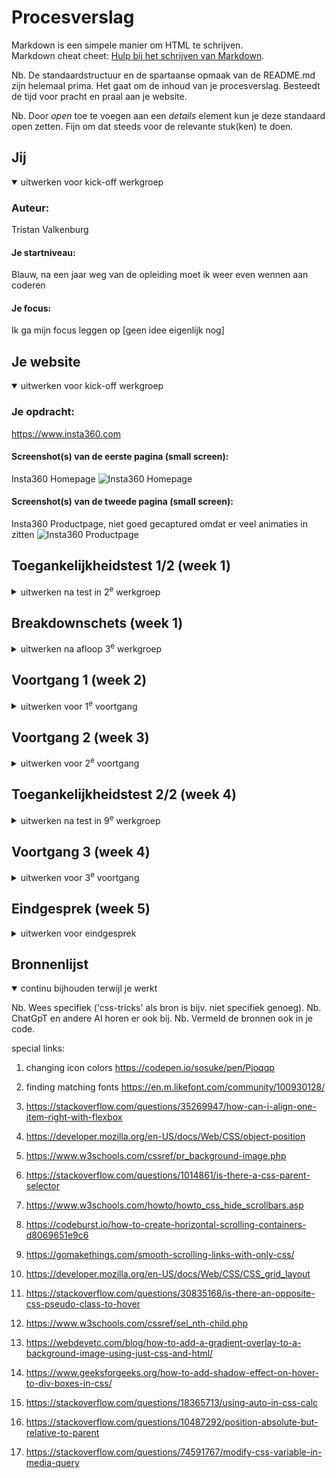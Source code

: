 # Procesverslag
Markdown is een simpele manier om HTML te schrijven.  
Markdown cheat cheet: [Hulp bij het schrijven van Markdown](https://github.com/adam-p/markdown-here/wiki/Markdown-Cheatsheet).

Nb. De standaardstructuur en de spartaanse opmaak van de README.md zijn helemaal prima. Het gaat om de inhoud van je procesverslag. Besteedt de tijd voor pracht en praal aan je website.

Nb. Door *open* toe te voegen aan een *details* element kun je deze standaard open zetten. Fijn om dat steeds voor de relevante stuk(ken) te doen.





## Jij

<details open>
  <summary>uitwerken voor kick-off werkgroep</summary>

  ### Auteur:
  Tristan Valkenburg

  #### Je startniveau:
  Blauw, na een jaar weg van de opleiding moet ik weer even wennen aan coderen

  #### Je focus:
  Ik ga mijn focus leggen op [geen idee eigenlijk nog]
</details>





## Je website

<details open>
  <summary>uitwerken voor kick-off werkgroep</summary>

  ### Je opdracht:
  https://www.insta360.com 
  #### Screenshot(s) van de eerste pagina (small screen): 
  Insta360 Homepage
  <img src="readme-images/insta360_homepage.png" width="375px" alt="Insta360 Homepage">

  #### Screenshot(s) van de tweede pagina (small screen):
  Insta360 Productpage, niet goed gecaptured omdat er veel animaties in zitten
  <img src="readme-images/insta360_productpage.png" width="375px" alt="Insta360 Productpage">
 
</details>



## Toegankelijkheidstest 1/2 (week 1)

<details>
  <summary>uitwerken na test in 2<sup>e</sup> werkgroep</summary>

  ### Bevindingen
  - Mensen met een visuele of motorieke beperking kunnen bepaalde Acessibility Features goed gebruiken om het web te surfen.
  - Veel hedendaagse Websites zijn nog niet goed geoptimaliseerd voor (bijvoorbeeld) een screenreader, dit maakt het lastig voor mensen met een visuele beperking om said website te gebruiken.
  - high contrast mode kan een dealmaker feature zijn voor visueel beperkte mensen.
  - het is belangrijk om bijvoorbeeld links grote hitboxes te geven zodat mensen met een motorieke beperking minder nauwkeurig hoeven te klikken.
  - Iets waar ik eerder nog niet veel gedachten aan had besteed is een optie om Motion te minderen voor prikkelgevoelige users. Dit kan bijvoorbeeld een pauzeknop zijn voor een autoplay video op een homepagina van een webshop.
  
</details>



## Breakdownschets (week 1)

<details>
  <summary>uitwerken na afloop 3<sup>e</sup> werkgroep</summary>

  ### de hele pagina: 
  <img src="readme-images//insta360_wireframe_sketch.jpg" width="375px" alt="breakdown van de hele pagina">

</details>





## Voortgang 1 (week 2)

<details>
  <summary>uitwerken voor 1<sup>e</sup> voortgang</summary>

  ### Stand van zaken
  Aangezien ik er een jaartje tussenuit was bij CMD had ik wellicht iets meer moeite met opstarten dan mijn nieuwe klasgenoten. Ik moest nog een nieuwe laptop bemachtigen aan het begin van het jaar en daarbovenop moet ik al mijn HTML-, CSS- en JS-kennis (of wat er nog van over is) weer opgraven en losbikken uit de donkere gaten en kieren in mijn hoofd. Dat kost tijd. Al met al heb ik niet de snelste start gemaakt dit jaar, maar ik heb er vertrouwen in dat ik in de loop van de weken wel weer op mijn pootjes terecht zal komen.


  ### Agenda voor meeting
  samen met je groepje opstellen

  | student 1      | student 2          | student 3    | student 4        |
  | ---            | ---                | ---          | ---              |
  | dit bespreken  | en dit             | en ik dit    | en dan ik dat    |
  | en dat ook nog | dit als er tijd is | nog een punt | dit wil ik zeker |
  | ...            | ...                | ...          | ...              |


  ### Verslag van meeting
  hier na afloop snel de uitkomsten van de meeting vastleggen

  - punt 1
  - punt 2
  - nog een punt
  - ...

</details>





## Voortgang 2 (week 3)

<details>
  <summary>uitwerken voor 2<sup>e</sup> voortgang</summary>

  ### Stand van zaken
  Hier dit ging goed & dit was lastig (neem ook screenshots op van delen van je website en code)



  ### Agenda voor meeting
  samen met je groepje opstellen

  | student 1      | student 2          | student 3    | student 4        |
  | ---            | ---                | ---          | ---              |
  | dit bespreken  | en dit             | en ik dit    | en dan ik dat    |
  | en dat ook nog | dit als er tijd is | nog een punt | dit wil ik zeker |
  | ...            | ...                | ...          | ...              |


  ### Verslag van meeting
  hier na afloop snel de uitkomsten van de meeting vastleggen

  - punt 1
  - punt 2
  - nog een punt
- ...

</details>





## Toegankelijkheidstest 2/2 (week 4)

<details>
  <summary>uitwerken na test in 9<sup>e</sup> werkgroep</summary>

  ### Bevindingen
  Lijst met je bevindingen die in de test naar voren kwamen (geef ook aan wat er verbeterd is):

</details>





## Voortgang 3 (week 4)

<details>
  <summary>uitwerken voor 3<sup>e</sup> voortgang</summary>

  ### Stand van zaken
  Ik ben eindelijk klaar met mijn eerste (en meest complexe) page!

  Hieronder nog wat kleine dingetjes waar ik blij mee ben:

  <img src="readme-images/darkMode.png" width="375px" alt="Dark Mode Code">
  <img src="readme-images/lightPage.png" width="150px" alt="light page">
  <img src="readme-images/darkPage.png" width="150px" alt="dark page">
  Doormiddel van @media heb ik mijn website darkmode user friendly gemaakt. 
  Zelf gebruik ik Dark Mode altijd wanneer mogelijk, dus hier ben ik wel blij mee. 
  Ik moest in mijn Stylesheet wat variabelen aanpassen omdat sommige elementen met dezelfde kleur (en dus met dezelfde var) in Light Mode verschillende kleuren kregen in Dark (dus hadden aparte vars noding).
  In het eerste jaar had ik een App gebouwd met een .js Darkmode Toggle. @media is hier een betere optie voor denk ik nu.

  <img src="readme-images/starRating.png" width="375px" alt="Star Rating System Code">
  Met deze codesnippit ben ik ook erg blij! Net als al mijn andere code in deze site is dit allemaal zelf geschreven. 
  Wat ik hier doe is twee spans in elkaar nesten en die over elkaar positioneren met relative en absolute positioning, beide hebben een repeating BG IMG van een zwarte ster. 
  De width van de parent span is altijd precies genoeg voor 5 BG IMG repeats, 5 sterren dus.
  De child span heeft een filter die de kleur verandert van zwart naar geel. De breedte van deze span is in procent te definieren.
  Doormiddel van width: calc(2em * [rating]); op de gekleurde sterren kun je in css een rating invullen en wordt het aantal sterren automatisch aangepast.
  <img src="readme-images/star46.png" width="150px" alt="demo good rating">
  <img src="readme-images/star26.png" width="150px" alt="demo bad rating">




  ### Agenda voor meeting
  samen met je groepje opstellen

  | student 1      | student 2          | student 3    | student 4        |
  | ---            | ---                | ---          | ---              |
  | dit bespreken  | en dit             | en ik dit    | en dan ik dat    |
  | en dat ook nog | dit als er tijd is | nog een punt | dit wil ik zeker |
  | ...            | ...                | ...          | ...              |


  ### Verslag van meeting
  hier na afloop snel de uitkomsten van de meeting vastleggen

  - punt 1
  - punt 2
  - nog een punt
  - ...

</details>





## Eindgesprek (week 5)

<details>
  <summary>uitwerken voor eindgesprek</summary>

  ### Je uitkomst - karakteristiek screenshots:
  <img src="readme-images/dummy-plaatje.jpg" width="375px" alt="uitomst opdracht 1">


  ### Dit ging goed/Heb ik geleerd: 
  Korte omschrijving met plaatjes

  <img src="readme-images/dummy-plaatje.jpg" width="375px" alt="top">


  ### Dit was lastig/Is niet gelukt:
  Korte omschrijving met plaatjes

  <img src="readme-images/dummy-plaatje.jpg" width="375px" alt="bummer">
</details>





## Bronnenlijst

<details open>
  <summary>continu bijhouden terwijl je werkt</summary>

  Nb. Wees specifiek ('css-tricks' als bron is bijv. niet specifiek genoeg). 
  Nb. ChatGpT en andere AI horen er ook bij.
  Nb. Vermeld de bronnen ook in je code.

  special links:
  1. changing icon colors
  https://codepen.io/sosuke/pen/Pjoqqp
  2. finding matching fonts
  https://en.m.likefont.com/community/100930128/

  1. https://stackoverflow.com/questions/35269947/how-can-i-align-one-item-right-with-flexbox
  2. https://developer.mozilla.org/en-US/docs/Web/CSS/object-position
  3. https://www.w3schools.com/cssref/pr_background-image.php
  4. https://stackoverflow.com/questions/1014861/is-there-a-css-parent-selector
  5. https://www.w3schools.com/howto/howto_css_hide_scrollbars.asp
  6. https://codeburst.io/how-to-create-horizontal-scrolling-containers-d8069651e9c6
  7. https://gomakethings.com/smooth-scrolling-links-with-only-css/
  8. https://developer.mozilla.org/en-US/docs/Web/CSS/CSS_grid_layout
  9. https://stackoverflow.com/questions/30835168/is-there-an-opposite-css-pseudo-class-to-hover
  10. https://www.w3schools.com/cssref/sel_nth-child.php
  11. https://webdevetc.com/blog/how-to-add-a-gradient-overlay-to-a-background-image-using-just-css-and-html/
  12. https://www.geeksforgeeks.org/how-to-add-shadow-effect-on-hover-to-div-boxes-in-css/
  13. https://stackoverflow.com/questions/18365713/using-auto-in-css-calc
  14. https://stackoverflow.com/questions/10487292/position-absolute-but-relative-to-parent
  15. https://stackoverflow.com/questions/74591767/modify-css-variable-in-media-query

</details>